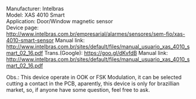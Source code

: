 Manufacturer:	Intelbras <br>
Model:		XAS 4010 Smart <br>
Application:	Door/Window magnetic sensor <br>
Device page:	http://www.intelbras.com.br/empresarial/alarmes/sensores/sem-fio/xas-4010-smart-sensor
Manual link:	http://www.intelbras.com.br/sites/default/files/manual_usuario_xas_4010_smart_02_16.pdf
Trans.(Google): https://goo.gl/dKvfdB
Manual link:	http://www.intelbras.com.br/sites/default/files/manual_usuario_xas_4010_smart_02_16.pdf

Obs.: This device operate in OOK or FSK Modulation, it can be selected cutting a contact in the PCB, aparently, this device is only for 
brazillian market, so, if anyone have some question, feel free to ask.



